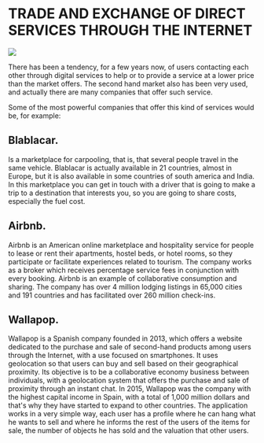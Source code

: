 # TRADE AND EXCHANGE OF DIRECT SERVICES THROUGH THE INTERNET

![](https://www.google.es/search?biw=1280&bih=589&tbm=isch&sa=1&ei=CjPkWprOEIiPU46vjagG&q=trade+internet&oq=trade+internet&gs_l=psy-ab.3...60967.66531.0.67093.15.15.0.0.0.0.209.1485.0j10j1.12.0....0...1c.1.64.psy-ab..3.9.1135.0..0j0i10k1j0i30k1j0i5i30k1.92.RabwWThYkWk#imgrc=Z5POqeL88me4oM:)

There has been a tendency, for a few years now, of users contacting each other through digital services to help or to provide a service at a lower price than the market offers. The second hand market also has been very used, and actually there are many companies that offer such service. 

Some of the most powerful companies that offer this kind of services would be, for example:

## **Blablacar.** 

Is a marketplace for carpooling, that is, that several people travel in the same vehicle. Blablacar is actually available in 21 countries, almost in Europe, but it is also available in some countries of south america and India. In this marketplace you can get in touch with a driver that is going to make a trip to a destination that interests you, so you are going to share costs, especially the fuel cost. 

## **Airbnb.** 

Airbnb is an American online marketplace and hospitality service for people to lease or rent their apartments, hostel beds, or hotel rooms, so they participate or facilitate experiences related to tourism. The company works as a broker which receives percentage service fees in conjunction with every booking. Airbnb is an example of collaborative consumption and sharing. The company has over 4 million lodging listings in 65,000 cities and 191 countries and has facilitated over 260 million check-ins.

## **Wallapop.** 

Wallapop is a Spanish company founded in 2013, which offers a website dedicated to the purchase and sale of second-hand products among users through the Internet, with a use focused on smartphones. It uses geolocation so that users can buy and sell based on their geographical proximity. Its objective is to be a collaborative economy business between individuals, with a geolocation system that offers the purchase and sale of proximity through an instant chat. In 2015, Wallapop was the company with the highest capital income in Spain, with a total of 1,000 million dollars and that's why they have started to expand to other countries. The application works in a very simple way, each user has a profile where he can hang what he wants to sell and where he informs the rest of the users of the items for sale, the number of objects he has sold and the valuation that other users. 

